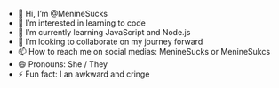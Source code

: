 - 👋 Hi, I’m @MenineSucks
- 👀 I’m interested in learning to code
- 🌱 I’m currently learning JavaScript and Node.js
- 💞️ I’m looking to collaborate on my journey forward
- 📫 How to reach me on social medias: MenineSucks or MenineSukcs
- 😄 Pronouns: She / They
- ⚡ Fun fact: I an awkward and cringe

<!---
MenineSucks/MenineSucks is a ✨ special ✨ repository because its `README.md` (this file) appears on your GitHub profile.
You can click the Preview link to take a look at your changes.
--->
